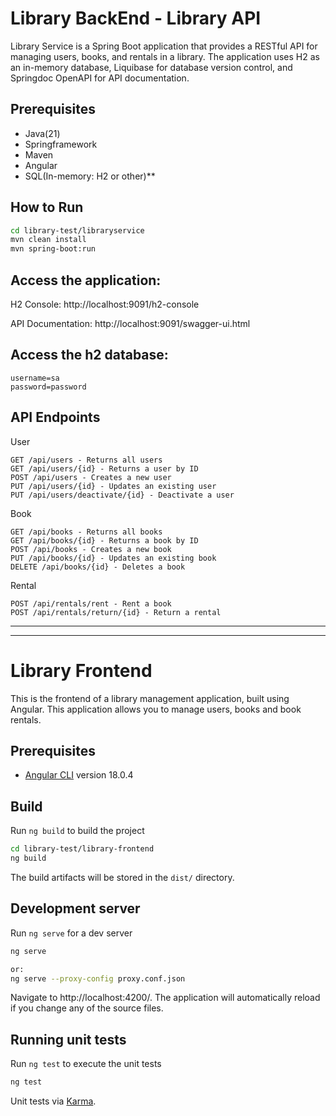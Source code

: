 # Library BackEnd - Library API

Library Service is a Spring Boot application that provides a RESTful API for managing users, books, and rentals in a library. The application uses H2 as an in-memory database, Liquibase for database version control, and Springdoc OpenAPI for API documentation.

## Prerequisites
- Java(21)
- Springframework
- Maven
- Angular
- SQL(In-memory: H2 or other)**

## How to Run
```bash
cd library-test/libraryservice
mvn clean install
mvn spring-boot:run
```
## Access the application:
H2 Console: http://localhost:9091/h2-console

API Documentation: http://localhost:9091/swagger-ui.html

## Access the h2 database:
    username=sa
    password=password

## API Endpoints
User

    GET /api/users - Returns all users
    GET /api/users/{id} - Returns a user by ID
    POST /api/users - Creates a new user
    PUT /api/users/{id} - Updates an existing user
    PUT /api/users/deactivate/{id} - Deactivate a user

Book

    GET /api/books - Returns all books
    GET /api/books/{id} - Returns a book by ID
    POST /api/books - Creates a new book
    PUT /api/books/{id} - Updates an existing book
    DELETE /api/books/{id} - Deletes a book

Rental

    POST /api/rentals/rent - Rent a book
    POST /api/rentals/return/{id} - Return a rental

------------
------------
# Library Frontend

This is the frontend of a library management application, built using Angular. This application allows you to manage users, books and book rentals.

## Prerequisites
- [Angular CLI](https://github.com/angular/angular-cli) version 18.0.4

## Build

Run `ng build` to build the project
```bash
cd library-test/library-frontend
ng build
```
The build artifacts will be stored in the `dist/` directory.

## Development server

Run `ng serve` for a dev server
```bash
ng serve

or:
ng serve --proxy-config proxy.conf.json
```
Navigate to http://localhost:4200/.
The application will automatically reload if you change any of the source files.

## Running unit tests

Run `ng test` to execute the unit tests
```bash
ng test
```
Unit tests via [Karma](https://karma-runner.github.io).


